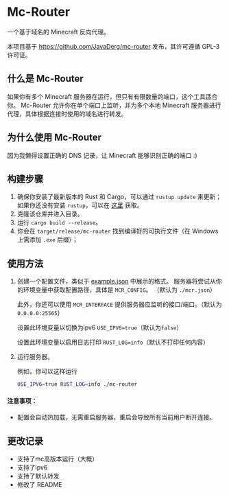 # Mc-Router
一个基于域名的 Minecraft 反向代理。

本项目基于 https://github.com/JavaDerg/mc-router 发布，其许可遵循 GPL-3 许可证。

## 什么是 Mc-Router
如果你有多个 Minecraft 服务器在运行，但只有有限数量的端口，这个工具适合你。
Mc-Router 允许你在单个端口上监听，并为多个本地 Minecraft 服务器进行代理，具体根据连接时使用的域名进行转发。

## 为什么使用 Mc-Router
因为我懒得设置正确的 DNS 记录，让 Minecraft 能够识别正确的端口 :)

## 构建步骤
1. 确保你安装了最新版本的 Rust 和 Cargo，可以通过 `rustup update` 来更新；如果你还没有安装 `rustup`，可以在 [这里](https://rustup.rs/) 获取。
2. 克隆该仓库并进入目录。
3. 运行 `cargo build --release`。
4. 你会在 `target/release/mc-router` 找到编译好的可执行文件（在 Windows 上需添加 `.exe` 后缀）；

## 使用方法
1. 创建一个配置文件，类似于 [example.json](example.json) 中展示的格式。
   服务器将尝试从你的环境变量中获取配置路径，具体是 `MCR_CONFIG`。 （默认为 `./mcr.json`）

   此外，你还可以使用 `MCR_INTERFACE` 提供服务器应监听的接口/端口。（默认为 `0.0.0.0:25565`）

   设置此环境变量以切换为ipv6 `USE_IPV6=true`（默认为`false`）

   设置此环境变量以启用日志打印 `RUST_LOG=info`（默认不打印任何内容）

2. 运行服务器。

    例如，你可以这样运行

    ```sh
    USE_IPV6=true RUST_LOG=info ./mc-router
    ```

#### 注意事项：
- 配置会自动热加载，无需重启服务器，重启会导致所有当前用户断开连接。

## 更改记录

- 支持了mc高版本运行（大概）
- 支持了ipv6
- 支持了默认转发
- 修改了 README
